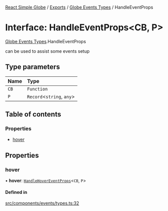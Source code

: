 [React Simple Globe](../README.md) / [Exports](../modules.md) / [Globe Events Types](../modules/Globe_Events_Types.md) / HandleEventProps

# Interface: HandleEventProps<CB, P\>

[Globe Events Types](../modules/Globe_Events_Types.md).HandleEventProps

can be used to assist some events setup

## Type parameters

| Name | Type |
| :------ | :------ |
| `CB` | `Function` |
| `P` | `Record`<`string`, `any`\> |

## Table of contents

### Properties

- [hover](Globe_Events_Types.HandleEventProps.md#hover)

## Properties

### hover

• **hover**: [`HandleHoverEventProps`](Globe_Events_Types.HandleHoverEventProps.md)<`CB`, `P`\>

#### Defined in

[src/components/events/types.ts:32](https://github.com/Gaushao/d3-react-globe/blob/d269768/src/components/events/types.ts#L32)
